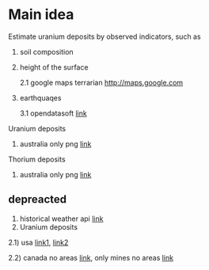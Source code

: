 # Main idea

Estimate uranium deposits by observed indicators, such as 

1) soil composition 
2) height of the surface
   
   2.1 google maps terrarian http://maps.google.com
3) earthquaqes

   3.1 opendatasoft [link](https://public.opendatasoft.com/explore/dataset/significant-earthquake-database/table/?location=8,41.81636,46.7688&basemap=jawg.light)
   
Uranium deposits

1) australia only png [link](https://www.ga.gov.au/digital-publication/aecr2021/uranium-and-thorium)

Thorium deposits
1) australia only png [link](https://www.ga.gov.au/digital-publication/aecr2021/uranium-and-thorium)


## depreacted

1) historical weather api [link](https://open-meteo.com/en/docs/historical-weather-api#location_mode=csv_coordinates&timezone=Asia%2FBangkok)
2) Uranium deposits
   
  2.1) usa [link1](https://www.arcgis.com/home/item.html?id=1ddc80916bb742cfb439fef2cfe56b8d), [link2](https://www.sciencebase.gov/catalog/item/5d1ce678e4b0941bde64cd71)

  2.2) canada no areas [link](https://world-nuclear.org/information-library/country-profiles/countries-a-f/canada-uranium.aspx), only mines no areas [link](https://open.canada.ca/data/en/dataset/ce375e21-8893-11e0-8e6c-6cf049291510)
